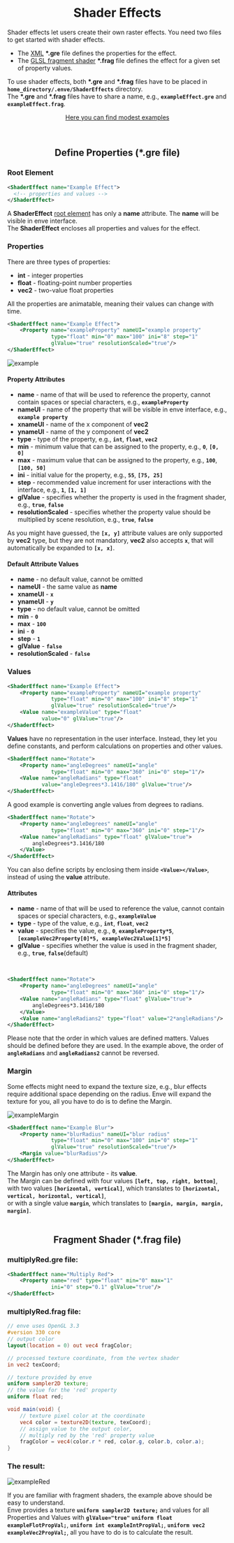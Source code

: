 <h1 align="center">Shader Effects</h1>

Shader effects let users create their own raster effects. You need two files to get started with shader effects.

* The <a href="https://www.w3schools.com/xml/xml_whatis.asp">XML</a> **\*.gre</b>** file defines the properties for the effect.
* The <a href="https://www.khronos.org/opengl/wiki/Fragment_Shader">GLSL fragment shader</a> **\*.frag** file defines the effect for a given set of property values.

To use shader effects, both **\*.gre** and **\*.frag** files have to be placed in **`home_directory/.enve/ShaderEffects`** directory.
</br>
The **\*.gre** and **\*.frag** files have to share a name, e.g., **`exampleEffect.gre`** and **`exampleEffect.frag`**.
<br/>

<p align="center"><a href="https://github.com/MaurycyLiebner/enve/tree/master/examples/shaderEffects">Here you can find modest examples</a></p>
</br>
<h2 align="center">Define Properties (*.gre file)</h2>

<h3>Root Element</h3>

```xml
<ShaderEffect name="Example Effect">
  <!-- properties and values -->
</ShaderEffect>
```

A **ShaderEffect** <a href="https://en.wikipedia.org/wiki/Root_element">root element</a> has only a **name** attribute. The **name** will be visible in enve interface.</br>
The **ShaderEffect** encloses all properties and values for the effect.

<h3>Properties</h3>

There are three types of properties:
* **int** - integer properties
* **float** - floating-point number properties
* **vec2** - two-value float properties

All the properties are animatable, meaning their values can change with time.

```xml
<ShaderEffect name="Example Effect">
    <Property name="exampleProperty" nameUI="example property"
              type="float" min="0" max="100" ini="8" step="1"
              glValue="true" resolutionScaled="true"/>
</ShaderEffect>
```
![example](https://user-images.githubusercontent.com/16670651/75267284-56ea7a00-57f6-11ea-84ef-ed697f2720d6.png)


<h4>Property Attributes</h4>

* **name** - name of that will be used to reference the property, cannot contain spaces or special characters, e.g., **`exampleProperty`**
* **nameUI** - name of the property that will be visible in enve interface, e.g., **`example property`**
* **xnameUI** - name of the x component of **vec2**
* **ynameUI** - name of the y component of **vec2**
* **type** - type of the property, e.g., **`int`**, **`float`**, **`vec2`**
* **min** - minimum value that can be assigned to the property, e.g., **`0`**, **`[0, 0]`**
* **max** - maximum value that can be assigned to the property, e.g., **`100`**, **`[100, 50]`**
* **ini** - initial value for the property, e.g., **`55`**, **`[75, 25]`**
* **step** - recommended value increment for user interactions with the interface, e.g., **`1`**, **`[1, 1]`**
* **glValue** - specifies whether the property is used in the fragment shader, e.g., **`true`**, **`false`**
* **resolutionScaled** - specifies whether the property value should be multiplied by scene resolution, e.g., **`true`**, **`false`**

As you might have guessed, the **`[x, y]`** attribute values are only supported by **vec2** type, but they are not mandatory, **vec2** also accepts **`x`**, that will automatically be expanded to **`[x, x]`**.

<h4>Default Attribute Values</h4>

* **name** - no default value, cannot be omitted
* **nameUI** - the same value as **name**
* **xnameUI** - **`x`**
* **ynameUI** - **`y`**
* **type** - no default value, cannot be omitted
* **min** - **`0`**
* **max** - **`100`**
* **ini** - **`0`**
* **step** - **`1`**
* **glValue** - **`false`**
* **resolutionScaled** - **`false`**

<h3>Values</h3>

```xml
<ShaderEffect name="Example Effect">
    <Property name="exampleProperty" nameUI="example property"
              type="float" min="0" max="100" ini="8" step="1"
              glValue="true" resolutionScaled="true"/>
    <Value name="exampleValue" type="float"
           value="0" glValue="true"/>
</ShaderEffect>
```
**Values** have no representation in the user interface. Instead, they let you define constants, and perform calculations on properties and other values.

```xml
<ShaderEffect name="Rotate">
    <Property name="angleDegrees" nameUI="angle"
              type="float" min="0" max="360" ini="0" step="1"/>
    <Value name="angleRadians" type="float"
           value="angleDegrees*3.1416/180" glValue="true"/>
</ShaderEffect>
```
A good example is converting angle values from degrees to radians.

```xml
<ShaderEffect name="Rotate">
    <Property name="angleDegrees" nameUI="angle"
              type="float" min="0" max="360" ini="0" step="1"/>
    <Value name="angleRadians" type="float" glValue="true">
        angleDegrees*3.1416/180
    </Value>
</ShaderEffect>
```
You can also define scripts by enclosing them inside **`<Value></Value>`**, instead of using the **value** attribute.
<br/>
<h4>Attributes</h4>

* **name** - name of that will be used to reference the value, cannot contain spaces or special characters, e.g., **`exampleValue`**
* **type** - type of the value, e.g., **`int`**, **`float`**, **`vec2`**
* **value** - specifies the value, e.g., **`0`**, **`exampleProperty*5`**, **`[exampleVec2Property[0]*5, exampleVec2Value[1]*5]`**
* **glValue** - specifies whether the value is used in the fragment shader, e.g., **`true`**, **`false`**(default)
</br>

```xml
<ShaderEffect name="Rotate">
    <Property name="angleDegrees" nameUI="angle"
              type="float" min="0" max="360" ini="0" step="1"/>
    <Value name="angleRadians" type="float" glValue="true">
        angleDegrees*3.1416/180
    </Value>
    <Value name="angleRadians2" type="float" value="2*angleRadians"/>
</ShaderEffect>
```

Please note that the order in which values are defined matters. Values should be defined before they are used. In the example above, the order of **`angleRadians`** and **`angleRadians2`** cannot be reversed.

<h3>Margin</h3>

Some effects might need to expand the texture size, e.g., blur effects require additional space depending on the radius.
Enve will expand the texture for you, all you have to do is to define the Margin.

![exampleMargin](https://user-images.githubusercontent.com/16670651/75272974-34a92a00-57ff-11ea-8344-b9a5e8ab4868.png#center)

```xml
<ShaderEffect name="Example Blur">
    <Property name="blurRadius" nameUI="blur radius"
              type="float" min="0" max="100" ini="0" step="1"
              glValue="true" resolutionScaled="true"/>
    <Margin value="blurRadius"/>
</ShaderEffect>
```
The Margin has only one attribute - its **value**.</br>
The Margin can be defined with four values **`[left, top, right, bottom]`**,
</br>
with two values **`[horizontal, vertical]`**, which translates to **`[horizontal, vertical, horizontal, vertical]`**,
</br>
or with a single value **`margin`**, which translates to **`[margin, margin, margin, margin]`**.
</br>
</br>
<h2 align="center">Fragment Shader (*.frag file)</h2>

<h3>multiplyRed.gre file:</h3>

```xml
<ShaderEffect name="Multiply Red">
    <Property name="red" type="float" min="0" max="1"
              ini="0" step="0.1" glValue="true"/>
</ShaderEffect>
```

<h3>multiplyRed.frag file:</h3>

```GLSL
// enve uses OpenGL 3.3
#version 330 core
// output color
layout(location = 0) out vec4 fragColor;

// processed texture coordinate, from the vertex shader
in vec2 texCoord;

// texture provided by enve
uniform sampler2D texture;
// the value for the 'red' property
uniform float red;

void main(void) {
    // texture pixel color at the coordinate
    vec4 color = texture2D(texture, texCoord);
    // assign value to the output color,
    // multiply red by the 'red' property value
    fragColor = vec4(color.r * red, color.g, color.b, color.a); 
}

```

<h3>The result:</h3>

![exampleRed](https://user-images.githubusercontent.com/16670651/75280663-29112f80-580e-11ea-901b-ef6a8df52a76.png#center)


If you are familiar with fragment shaders, the example above should be easy to understand.
<br/>
Enve provides a texture **`uniform sampler2D texture;`** and values for all Properties and Values with **`glValue="true"`** **`uniform float exampleFlotPropVal;`**, **`uniform int exampleIntPropVal;`**, **`uniform vec2 exampleVec2PropVal;`**, all you have to do is to calculate the result.

